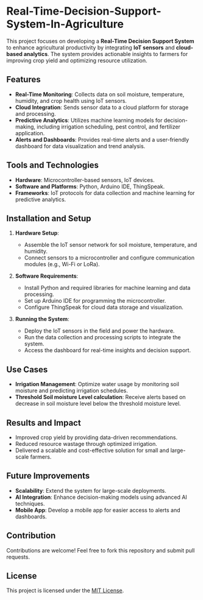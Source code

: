 # Real-Time-Decision-Support-System-In-Agriculture

This project focuses on developing a **Real-Time Decision Support System** to enhance agricultural productivity by integrating **IoT sensors** and **cloud-based analytics**. The system provides actionable insights to farmers for improving crop yield and optimizing resource utilization.

## Features
- **Real-Time Monitoring**: Collects data on soil moisture, temperature, humidity, and crop health using IoT sensors.
- **Cloud Integration**: Sends sensor data to a cloud platform for storage and processing.
- **Predictive Analytics**: Utilizes machine learning models for decision-making, including irrigation scheduling, pest control, and fertilizer application.
- **Alerts and Dashboards**: Provides real-time alerts and a user-friendly dashboard for data visualization and trend analysis.

## Tools and Technologies
- **Hardware**: Microcontroller-based sensors, IoT devices.
- **Software and Platforms**: Python, Arduino IDE, ThingSpeak.
- **Frameworks**: IoT protocols for data collection and machine learning for predictive analytics.

## Installation and Setup
1. **Hardware Setup**:
   - Assemble the IoT sensor network for soil moisture, temperature, and humidity.
   - Connect sensors to a microcontroller and configure communication modules (e.g., Wi-Fi or LoRa).

2. **Software Requirements**:
   - Install Python and required libraries for machine learning and data processing.
   - Set up Arduino IDE for programming the microcontroller.
   - Configure ThingSpeak for cloud data storage and visualization.

3. **Running the System**:
   - Deploy the IoT sensors in the field and power the hardware.
   - Run the data collection and processing scripts to integrate the system.
   - Access the dashboard for real-time insights and decision support.

## Use Cases
- **Irrigation Management**: Optimize water usage by monitoring soil moisture and predicting irrigation schedules.
- **Threshold Soil moisture Level calculation**: Receive alerts based on decrease in soil moisture level below the threshold moisture level.

## Results and Impact
- Improved crop yield by providing data-driven recommendations.
- Reduced resource wastage through optimized irrigation.
- Delivered a scalable and cost-effective solution for small and large-scale farmers.

## Future Improvements
- **Scalability**: Extend the system for large-scale deployments.
- **AI Integration**: Enhance decision-making models using advanced AI techniques.
- **Mobile App**: Develop a mobile app for easier access to alerts and dashboards.

## Contribution
Contributions are welcome! Feel free to fork this repository and submit pull requests.

## License
This project is licensed under the [MIT License](LICENSE).
